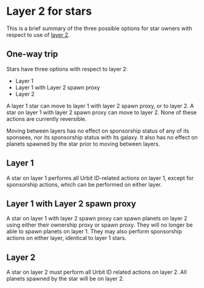 # Layer 2 for stars

This is a brief summary of the three possible options for star owners with respect to use of [layer 2](https://developers.urbit.org/glossary/rollups).

## One-way trip

Stars have three options with respect to layer 2:

- Layer 1
- Layer 1 with Layer 2 spawn proxy
- Layer 2

A layer 1 star can move to layer 1 with layer 2 spawn proxy, or to layer 2. A star on layer 1 with layer 2 spawn proxy can move to layer 2. None of these actions are currently reversible.

Moving between layers has no effect on sponsorship status of any of its sponsees, nor its sponsorship status with its galaxy. It also has no effect on planets spawned by the star prior to moving between layers.

## Layer 1

A star on layer 1 performs all Urbit ID-related actions on layer 1, except for sponsorship actions, which can be performed on either layer.

## Layer 1 with Layer 2 spawn proxy

A star on layer 1 with layer 2 spawn proxy can spawn planets on layer 2 using either their ownership proxy or spawn proxy. They will no longer be able to spawn planets on layer 1. They may also perform sponsorship actions on either layer, identical to layer 1 stars.

## Layer 2

A star on layer 2 must perform all Urbit ID related actions on layer 2. All planets spawned by the star will be on layer 2.
